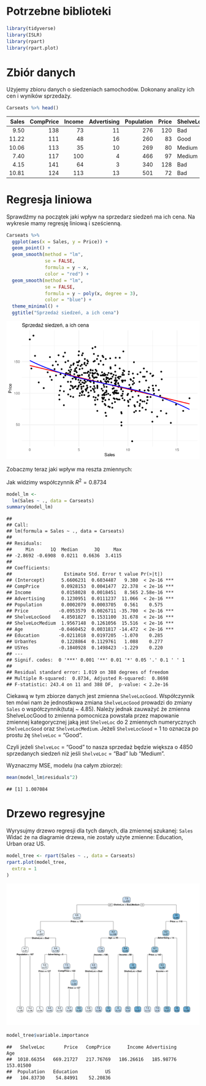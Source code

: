Potrzebne biblioteki
====================

``` r
library(tidyverse)
library(ISLR)
library(rpart)
library(rpart.plot)
```

Zbiór danych
============

Użyjemy zbioru danych o siedzeniach samochodów. Dokonany analizy ich cen
i wyników sprzedaży.

``` r
Carseats %>% head()
```

<table>
<colgroup>
<col style="width: 6%" />
<col style="width: 11%" />
<col style="width: 8%" />
<col style="width: 13%" />
<col style="width: 12%" />
<col style="width: 6%" />
<col style="width: 11%" />
<col style="width: 4%" />
<col style="width: 11%" />
<col style="width: 6%" />
<col style="width: 4%" />
</colgroup>
<thead>
<tr class="header">
<th style="text-align: right;">Sales</th>
<th style="text-align: right;">CompPrice</th>
<th style="text-align: right;">Income</th>
<th style="text-align: right;">Advertising</th>
<th style="text-align: right;">Population</th>
<th style="text-align: right;">Price</th>
<th style="text-align: left;">ShelveLoc</th>
<th style="text-align: right;">Age</th>
<th style="text-align: right;">Education</th>
<th style="text-align: left;">Urban</th>
<th style="text-align: left;">US</th>
</tr>
</thead>
<tbody>
<tr class="odd">
<td style="text-align: right;">9.50</td>
<td style="text-align: right;">138</td>
<td style="text-align: right;">73</td>
<td style="text-align: right;">11</td>
<td style="text-align: right;">276</td>
<td style="text-align: right;">120</td>
<td style="text-align: left;">Bad</td>
<td style="text-align: right;">42</td>
<td style="text-align: right;">17</td>
<td style="text-align: left;">Yes</td>
<td style="text-align: left;">Yes</td>
</tr>
<tr class="even">
<td style="text-align: right;">11.22</td>
<td style="text-align: right;">111</td>
<td style="text-align: right;">48</td>
<td style="text-align: right;">16</td>
<td style="text-align: right;">260</td>
<td style="text-align: right;">83</td>
<td style="text-align: left;">Good</td>
<td style="text-align: right;">65</td>
<td style="text-align: right;">10</td>
<td style="text-align: left;">Yes</td>
<td style="text-align: left;">Yes</td>
</tr>
<tr class="odd">
<td style="text-align: right;">10.06</td>
<td style="text-align: right;">113</td>
<td style="text-align: right;">35</td>
<td style="text-align: right;">10</td>
<td style="text-align: right;">269</td>
<td style="text-align: right;">80</td>
<td style="text-align: left;">Medium</td>
<td style="text-align: right;">59</td>
<td style="text-align: right;">12</td>
<td style="text-align: left;">Yes</td>
<td style="text-align: left;">Yes</td>
</tr>
<tr class="even">
<td style="text-align: right;">7.40</td>
<td style="text-align: right;">117</td>
<td style="text-align: right;">100</td>
<td style="text-align: right;">4</td>
<td style="text-align: right;">466</td>
<td style="text-align: right;">97</td>
<td style="text-align: left;">Medium</td>
<td style="text-align: right;">55</td>
<td style="text-align: right;">14</td>
<td style="text-align: left;">Yes</td>
<td style="text-align: left;">Yes</td>
</tr>
<tr class="odd">
<td style="text-align: right;">4.15</td>
<td style="text-align: right;">141</td>
<td style="text-align: right;">64</td>
<td style="text-align: right;">3</td>
<td style="text-align: right;">340</td>
<td style="text-align: right;">128</td>
<td style="text-align: left;">Bad</td>
<td style="text-align: right;">38</td>
<td style="text-align: right;">13</td>
<td style="text-align: left;">Yes</td>
<td style="text-align: left;">No</td>
</tr>
<tr class="even">
<td style="text-align: right;">10.81</td>
<td style="text-align: right;">124</td>
<td style="text-align: right;">113</td>
<td style="text-align: right;">13</td>
<td style="text-align: right;">501</td>
<td style="text-align: right;">72</td>
<td style="text-align: left;">Bad</td>
<td style="text-align: right;">78</td>
<td style="text-align: right;">16</td>
<td style="text-align: left;">No</td>
<td style="text-align: left;">Yes</td>
</tr>
</tbody>
</table>

Regresja liniowa
================

Sprawdźmy na początek jaki wpływ na sprzedarz siedzeń ma ich cena. Na
wykresie mamy regresję liniową i sześcienną.

``` r
Carseats %>%
  ggplot(aes(x = Sales, y = Price)) +
  geom_point() +
  geom_smooth(method = "lm",
              se = FALSE,
              formula = y ~ x,
              color = "red") +
  geom_smooth(method = "lm",
              se = FALSE,
              formula = y ~ poly(x, degree = 3),
              color = "blue") +
  theme_minimal() +
  ggtitle("Sprzedaż siedzeń, a ich cena")
```

![](Regresion_lin_poly_tree_files/figure-markdown_github/unnamed-chunk-3-1.png)

Zobaczmy teraz jaki wpływ ma reszta zmiennych:

Jak widzimy współczynnik
*R*<sup>2</sup> = 0.8734

``` r
model_lm <-
  lm(Sales ~ ., data = Carseats)
summary(model_lm)
```

    ## 
    ## Call:
    ## lm(formula = Sales ~ ., data = Carseats)
    ## 
    ## Residuals:
    ##     Min      1Q  Median      3Q     Max 
    ## -2.8692 -0.6908  0.0211  0.6636  3.4115 
    ## 
    ## Coefficients:
    ##                   Estimate Std. Error t value Pr(>|t|)    
    ## (Intercept)      5.6606231  0.6034487   9.380  < 2e-16 ***
    ## CompPrice        0.0928153  0.0041477  22.378  < 2e-16 ***
    ## Income           0.0158028  0.0018451   8.565 2.58e-16 ***
    ## Advertising      0.1230951  0.0111237  11.066  < 2e-16 ***
    ## Population       0.0002079  0.0003705   0.561    0.575    
    ## Price           -0.0953579  0.0026711 -35.700  < 2e-16 ***
    ## ShelveLocGood    4.8501827  0.1531100  31.678  < 2e-16 ***
    ## ShelveLocMedium  1.9567148  0.1261056  15.516  < 2e-16 ***
    ## Age             -0.0460452  0.0031817 -14.472  < 2e-16 ***
    ## Education       -0.0211018  0.0197205  -1.070    0.285    
    ## UrbanYes         0.1228864  0.1129761   1.088    0.277    
    ## USYes           -0.1840928  0.1498423  -1.229    0.220    
    ## ---
    ## Signif. codes:  0 '***' 0.001 '**' 0.01 '*' 0.05 '.' 0.1 ' ' 1
    ## 
    ## Residual standard error: 1.019 on 388 degrees of freedom
    ## Multiple R-squared:  0.8734, Adjusted R-squared:  0.8698 
    ## F-statistic: 243.4 on 11 and 388 DF,  p-value: < 2.2e-16

Ciekawą w tym zbiorze danych jest zmienna `ShelveLocGood`. Współczynnik
ten mówi nam że jednostkowa zmiana `ShelveLocGood` prowadzi do zmiany
`Sales` o współczynnik(tutaj \~ 4.85). Należy jednak zauważyć że zmienna
ShelveLocGood to zmienna pomocnicza powstała przez mapowanie zmiennej
kategorycznej jaką jest `ShelveLoc` do 2 zmiennych numerycznych
`ShelveLocGood` oraz `ShelveLocMedium`. Jeżeli `ShelveLocGood` = 1 to
oznacza po prostu żę `ShelveLoc` = “Good”.

Czyli jeżeli `ShelveLoc` = “Good” to nasza sprzedaż będzie większa o
4850 sprzedanych siedzeń niż jeśli `ShelveLoc` = “Bad” lub “Medium”.

Wyznaczmy MSE, modelu (na całym zbiorze):

``` r
mean(model_lm$residuals^2)
```

    ## [1] 1.007084

Drzewo regresyjne
=================

Wyrysujmy drzewo regresji dla tych danych, dla zmiennej szukanej:
`Sales` Widać że na diagramie drzewa, nie zostały użyte zmienne:
Education, Urban oraz US.

``` r
model_tree <- rpart(Sales ~ ., data = Carseats)
rpart.plot(model_tree,
  extra = 1
)
```

![](Regresion_lin_poly_tree_files/figure-markdown_github/unnamed-chunk-6-1.png)

``` r
model_tree$variable.importance
```

    ##   ShelveLoc       Price   CompPrice      Income Advertising         Age 
    ##  1018.66354   669.21727   217.76769   186.26616   185.98776   153.01500 
    ##  Population   Education          US 
    ##   104.83730    54.84991    52.20836
